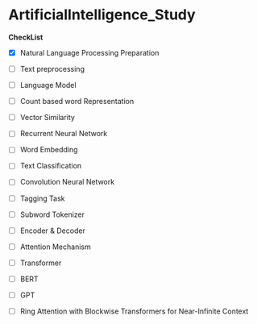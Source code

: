 # ArtificialIntelligence_Study
 **CheckList**
- [X] Natural Language Processing Preparation 
- [ ] Text preprocessing
- [ ] Language Model
- [ ] Count based word Representation
- [ ] Vector Similarity
- [ ] Recurrent Neural Network
- [ ] Word Embedding
- [ ] Text Classification
- [ ] Convolution Neural Network
- [ ] Tagging Task
- [ ] Subword Tokenizer
- [ ] Encoder & Decoder
- [ ] Attention Mechanism
- [ ] Transformer
- [ ] BERT
- [ ] GPT
- [ ] Ring Attention with Blockwise Transformers for Near-Infinite Context


